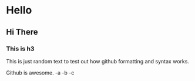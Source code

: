 # Hello
## Hi There
### This is h3
This is just random text to test out how github formatting and syntax works.

Github is awesome.
-a
-b
-c
